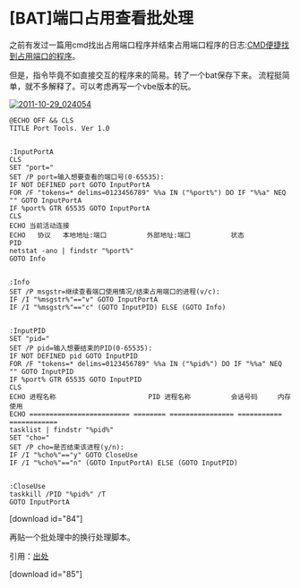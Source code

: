 # [BAT]端口占用查看批处理

之前有发过一篇用cmd找出占用端口程序并结束占用端口程序的日志:[CMD便捷找到占用端口的程序](http://promiseforever.com/2011/10/11/win32cmd%e4%be%bf%e6%8d%b7%e6%89%be%e5%88%b0%e5%8d%a0%e7%94%a8%e7%ab%af%e5%8f%a3%e7%9a%84%e7%a8%8b%e5%ba%8f.html)。 


但是，指令毕竟不如直接交互的程序来的简易。转了一个bat保存下来。
流程挺简单，就不多解释了。可以考虑再写一个vbe版本的玩。

[![2011-10-29_024054](https://attachment.soulteary.com/2011/10/29/2011-10-29_024054.gif "2011-10-29_024054")](https://attachment.soulteary.com/2011/10/29/2011-10-29_024054.gif)

<!-- more -->

```dos
@ECHO OFF && CLS
TITLE Port Tools. Ver 1.0


:InputPortA
CLS
SET "port="
SET /P port=输入想要查看的端口号(0-65535):
IF NOT DEFINED port GOTO InputPortA
FOR /F "tokens=* delims=0123456789" %%a IN ("%port%") DO IF "%%a" NEQ "" GOTO InputPortA
IF %port% GTR 65535 GOTO InputPortA
CLS
ECHO 当前活动连接
ECHO   协议   本地地址:端口          外部地址:端口          状态            PID
netstat -ano | findstr "%port%"
GOTO Info


:Info
SET /P msgstr=继续查看端口使用情况/结束占用端口的进程(v/c):
IF /I "%msgstr%"=="v" GOTO InputPortA
IF /I "%msgstr%"=="c" (GOTO InputPID) ELSE (GOTO Info)


:InputPID
SET "pid="
SET /P pid=输入想要结束的PID(0-65535):
IF NOT DEFINED pid GOTO InputPID
FOR /F "tokens=* delims=0123456789" %%a IN ("%pid%") DO IF "%%a" NEQ "" GOTO InputPID
IF %port% GTR 65535 GOTO InputPID
CLS
ECHO 进程名称                       PID 进程名称          会话号码     内存使用
ECHO ========================= ======== ================ =========== ============
tasklist | findstr "%pid%"
SET "cho="
SET /P cho=是否结束该进程(y/n):
IF /I "%cho%"=="y" GOTO CloseUse
IF /I "%cho%"=="n" (GOTO InputPortA) ELSE (GOTO InputPID)


:CloseUse
taskkill /PID "%pid%" /T
GOTO InputPortA
```

[download id="84"] 

再贴一个批处理中的换行处理脚本。

引用：[出处](http://promiseforever.com/redirect?url=http://www.bathome.net/thread-6692-1-1.html&key=5dafd960bc8947064da7864029e2300e) 

[download id="85"]

